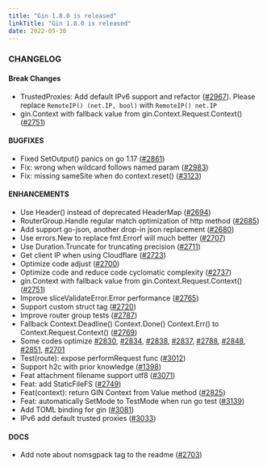 ```yaml
---
title: "Gin 1.8.0 is released"
linkTitle: "Gin 1.8.0 is released"
date: 2022-05-30
---
```


### CHANGELOG

#### Break Changes
  * TrustedProxies: Add default IPv6 support and refactor ([#2967](https://github.com/gin-gonic/gin/pull/2967)). Please replace `RemoteIP() (net.IP, bool)` with `RemoteIP() net.IP`
  * gin.Context with fallback value from gin.Context.Request.Context() ([#2751](https://github.com/gin-gonic/gin/pull/2751))

#### BUGFIXES
  * Fixed SetOutput() panics on go 1.17 ([#2861](https://github.com/gin-gonic/gin/pull/2861))
  * Fix: wrong when wildcard follows named param ([#2983](https://github.com/gin-gonic/gin/pull/2983))
  * Fix: missing sameSite when do context.reset() ([#3123](https://github.com/gin-gonic/gin/pull/3123))


#### ENHANCEMENTS
  * Use Header() instead of deprecated HeaderMap ([#2694](https://github.com/gin-gonic/gin/pull/2694))
  * RouterGroup.Handle regular match optimization of http method ([#2685](https://github.com/gin-gonic/gin/pull/2685))
  * Add support go-json, another drop-in json replacement ([#2680](https://github.com/gin-gonic/gin/pull/2680))
  * Use errors.New to replace fmt.Errorf will much better ([#2707](https://github.com/gin-gonic/gin/pull/2707))
  * Use Duration.Truncate for truncating precision ([#2711](https://github.com/gin-gonic/gin/pull/2711))
  * Get client IP when using Cloudflare ([#2723](https://github.com/gin-gonic/gin/pull/2723))
  * Optimize code adjust ([#2700](https://github.com/gin-gonic/gin/pull/2700))
  * Optimize code and reduce code cyclomatic complexity ([#2737](https://github.com/gin-gonic/gin/pull/2737))
  * gin.Context with fallback value from gin.Context.Request.Context() ([#2751](https://github.com/gin-gonic/gin/pull/2751))
  * Improve sliceValidateError.Error performance ([#2765](https://github.com/gin-gonic/gin/pull/2765))
  * Support custom struct tag ([#2720](https://github.com/gin-gonic/gin/pull/2720))
  * Improve router group tests ([#2787](https://github.com/gin-gonic/gin/pull/2787))
  * Fallback Context.Deadline() Context.Done() Context.Err() to Context.Request.Context() ([#2769](https://github.com/gin-gonic/gin/pull/2769))
  * Some codes optimize [#2830](https://github.com/gin-gonic/gin/pull/2830), [#2834](https://github.com/gin-gonic/gin/pull/2834), [#2838](https://github.com/gin-gonic/gin/pull/2838), [#2837](https://github.com/gin-gonic/gin/pull/2837), [#2788](https://github.com/gin-gonic/gin/pull/2788), [#2848](https://github.com/gin-gonic/gin/pull/2848), [#2851](https://github.com/gin-gonic/gin/pull/2851), [#2701](https://github.com/gin-gonic/gin/pull/2701)
  * Test(route): expose performRequest func ([#3012](https://github.com/gin-gonic/gin/pull/3012))
  * Support h2c with prior knowledge ([#1398](https://github.com/gin-gonic/gin/pull/1398))
  * Feat attachment filename support utf8 ([#3071](https://github.com/gin-gonic/gin/pull/3071))
  * Feat: add StaticFileFS ([#2749](https://github.com/gin-gonic/gin/pull/2749))
  * Feat(context): return GIN Context from Value method ([#2825](https://github.com/gin-gonic/gin/pull/2825))
  * Feat: automatically SetMode to TestMode when run go test ([#3139](https://github.com/gin-gonic/gin/pull/3139))
  * Add TOML binding for gin ([#3081](https://github.com/gin-gonic/gin/pull/3081))
  * IPv6 add default trusted proxies ([#3033](https://github.com/gin-gonic/gin/pull/3033))

#### DOCS
  * Add note about nomsgpack tag to the readme ([#2703](https://github.com/gin-gonic/gin/pull/2703))
